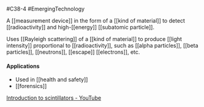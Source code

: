 #C38-4 
#EmergingTechnology 

A [[measurement device]] in the form of a [[kind of material]] to detect [[radioactivity]] and high-[[energy]] [[subatomic particle]].

Uses [[Rayleigh scattering]] of a [[kind of material]] to produce [[light intensity]] proportional to [[radioactivity]], such as [[alpha particles]], [[beta particles]], [[neutrons]], [[escape]] [[electrons]], etc.

#### Applications
- Used in [[health and safety]] 
- [[forensics]]

[Introduction to scintillators - YouTube](https://www.youtube.com/watch?v=Gza6Cc8XOCA)


